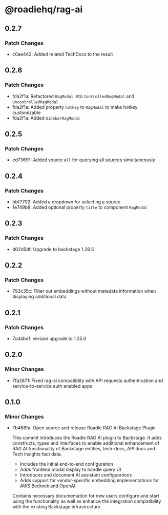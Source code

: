 # @roadiehq/rag-ai

## 0.2.7

### Patch Changes

- c0ae442: Added related TechDocs to the result

## 0.2.6

### Patch Changes

- fda2f1a: Refactored `RagModal` into `ControlledRagModal` and `UncontrolledRagModal`
- fda2f1a: Added property `hotkey` to `RagModal` to make hotkey customizable
- fda2f1a: Added `SidebarRagModal`

## 0.2.5

### Patch Changes

- ed73691: Added source `all` for querying all sources simultaneously

## 0.2.4

### Patch Changes

- bbf7702: Added a dropdown for selecting a source
- 1e749b8: Added optional property `title` to component `RagModal`

## 0.2.3

### Patch Changes

- d02d5df: Upgrade to backstage 1.26.5

## 0.2.2

### Patch Changes

- 793c35c: Filter out embeddings without metadata information when displaying additional data

## 0.2.1

### Patch Changes

- 7cd4bdf: version upgrade to 1.25.0

## 0.2.0

### Minor Changes

- 7fa2871: Fixed rag-ai compatiblity with API requests authentication and service-to-service auth enabled apps

## 0.1.0

### Minor Changes

- 7b468fa: Open source and release Roadie RAG AI Backstage Plugin

  This commit introduces the Roadie RAG AI plugin to Backstage. It adds constructs, types and interfaces to enable additional enhancement of RAG AI functionality of Backstage entities, tech-docs, API docs and Tech Insights fact data.

  - Includes the initial end-to-end configuration
  - Adds frontend modal display to handle query UI
  - Introduces and document AI assistant configurations
  - Adds support for vendor-specific embedding implementations for AWS Bedrock and OpenAI

  Contains necessary documentation for new users configure and start using the functionality as well as enhance the integration compatibility with the existing Backstage infrastructure.
